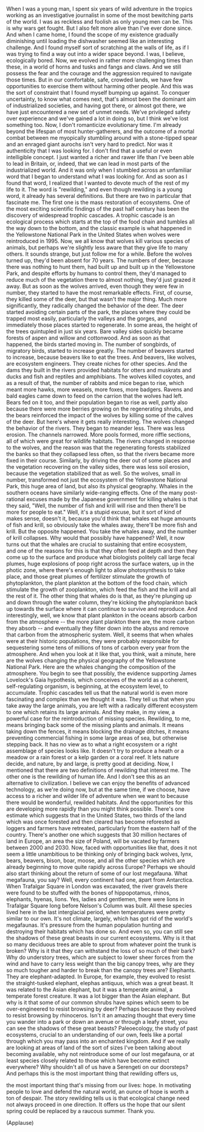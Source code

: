 
When I was a young man, I spent six years
of wild adventure in the tropics
working as an investigative journalist
in some of the most bewitching parts of the world.
I was as reckless and foolish as only young men can be.
This is why wars get fought.
But I also felt more alive than I&#39;ve ever done since.
And when I came home, I found the scope of my existence
gradually diminishing
until loading the dishwasher seemed like an interesting challenge.
And I found myself sort of
scratching at the walls of life,
as if I was trying to find a way out
into a wider space beyond.
I was, I believe, ecologically bored.
Now, we evolved in rather more challenging times than these,
in a world of horns and tusks and fangs and claws.
And we still possess the fear and the courage
and the aggression required to navigate those times.
But in our comfortable, safe, crowded lands,
we have few opportunities to exercise them
without harming other people.
And this was the sort of constraint that I found myself
bumping up against.
To conquer uncertainty,
to know what comes next,
that&#39;s almost been the dominant aim of industrialized societies,
and having got there, or almost got there,
we have just encountered a new set of unmet needs.
We&#39;ve privileged safety over experience
and we&#39;ve gained a lot in doing so,
but I think we&#39;ve lost something too.
Now, I don&#39;t romanticize evolutionary time.
I&#39;m already beyond the lifespan of most hunter-gatherers,
and the outcome of a mortal combat between me
myopically stumbling around with a stone-tipped spear
and an enraged giant aurochs
isn&#39;t very hard to predict.
Nor was it authenticity that I was looking for.
I don&#39;t find that a useful or even intelligible concept.
I just wanted a richer and rawer life
than I&#39;ve been able to lead in Britain, or, indeed,
that we can lead in most parts of the industrialized world.
And it was only when I stumbled across an unfamiliar word
that I began to understand what I was looking for.
And as soon as I found that word,
I realized that I wanted to devote
much of the rest of my life to it.
The word is &quot;rewilding,&quot;
and even though rewilding is a young word,
it already has several definitions.
But there are two in particular that fascinate me.
The first one is the mass restoration
of ecosystems.
One of the most exciting scientific findings
of the past half century
has been the discovery of widespread trophic cascades.
A trophic cascade is an ecological process
which starts at the top of the food chain
and tumbles all the way down to the bottom,
and the classic example is what happened
in the Yellowstone National Park in the United States
when wolves were reintroduced in 1995.
Now, we all know that wolves kill various species of animals,
but perhaps we&#39;re slightly less aware
that they give life to many others.
It sounds strange, but just follow me for a while.
Before the wolves turned up,
they&#39;d been absent for 70 years.
The numbers of deer, because there was nothing to hunt them,
had built up and built up in the Yellowstone Park,
and despite efforts by humans to control them,
they&#39;d managed to reduce much of the vegetation there
to almost nothing, they&#39;d just grazed it away.
But as soon as the wolves arrived,
even though they were few in number,
they started to have the most remarkable effects.
First, of course, they killed some of the deer,
but that wasn&#39;t the major thing.
Much more significantly,
they radically changed the behavior of the deer.
The deer started avoiding certain parts of the park,
the places where they could be trapped most easily,
particularly the valleys and the gorges,
and immediately those places started to regenerate.
In some areas, the height of the trees
quintupled in just six years.
Bare valley sides quickly became forests of aspen
and willow and cottonwood.
And as soon as that happened,
the birds started moving in.
The number of songbirds, of migratory birds,
started to increase greatly.
The number of beavers started to increase,
because beavers like to eat the trees.
And beavers, like wolves, are ecosystem engineers.
They create niches for other species.
And the dams they built in the rivers
provided habitats for otters and muskrats
and ducks and fish and reptiles and amphibians.
The wolves killed coyotes, and as a result of that,
the number of rabbits and mice began to rise,
which meant more hawks, more weasels,
more foxes, more badgers.
Ravens and bald eagles came down to feed
on the carrion that the wolves had left.
Bears fed on it too, and their population began to rise as well,
partly also because there were more berries
growing on the regenerating shrubs,
and the bears reinforced the impact of the wolves
by killing some of the calves of the deer.
But here&#39;s where it gets really interesting.
The wolves changed the behavior of the rivers.
They began to meander less.
There was less erosion. The channels narrowed.
More pools formed, more riffle sections,
all of which were great for wildlife habitats.
The rivers changed
in response to the wolves,
and the reason was that the regenerating forests
stabilized the banks so that they collapsed less often,
so that the rivers became more fixed in their course.
Similarly, by driving the deer out of some places
and the vegetation recovering on the valley sides,
there was less soil erosion,
because the vegetation stabilized that as well.
So the wolves, small in number,
transformed not just the ecosystem
of the Yellowstone National Park, this huge area of land,
but also its physical geography.
Whales in the southern oceans
have similarly wide-ranging effects.
One of the many post-rational excuses
made by the Japanese government for killing whales
is that they said, &quot;Well, the number of fish and krill will rise
and then there&#39;ll be more for people to eat.&quot;
Well, it&#39;s a stupid excuse, but it sort of
kind of makes sense, doesn&#39;t it,
because you&#39;d think that whales eat huge amounts
of fish and krill, so obviously take the whales away,
there&#39;ll be more fish and krill.
But the opposite happened.
You take the whales away,
and the number of krill collapses.
Why would that possibly have happened?
Well, it now turns out that the whales are crucial
to sustaining that entire ecosystem,
and one of the reasons for this
is that they often feed at depth
and then they come up to the surface and produce
what biologists politely call large fecal plumes,
huge explosions of poop right across the surface waters,
up in the photic zone, where there&#39;s enough light
to allow photosynthesis to take place,
and those great plumes of fertilizer
stimulate the growth of phytoplankton,
the plant plankton at the bottom of the food chain,
which stimulate the growth of zooplankton,
which feed the fish and the krill and all the rest of it.
The other thing that whales do is that,
as they&#39;re plunging up and down through the water column,
they&#39;re kicking the phytoplankton
back up towards the surface
where it can continue to survive and reproduce.
And interestingly, well, we know
that plant plankton in the oceans
absorb carbon from the atmosphere --
the more plant plankton there are,
the more carbon they absorb --
and eventually they filter down into the abyss
and remove that carbon from the atmospheric system.
Well, it seems that when whales were at their historic populations,
they were probably responsible for sequestering
some tens of millions of tons of carbon
every year from the atmosphere.
And when you look at it like that, you think,
wait a minute, here are the wolves
changing the physical geography of the Yellowstone National Park.
Here are the whales changing
the composition of the atmosphere.
You begin to see that possibly,
the evidence supporting James Lovelock&#39;s Gaia hypothesis,
which conceives of the world as a coherent,
self-regulating organism,
is beginning, at the ecosystem level, to accumulate.
Trophic cascades
tell us that the natural world
is even more fascinating and complex than we thought it was.
They tell us that when you take away the large animals,
you are left with a radically different ecosystem
to one which retains its large animals.
And they make, in my view, a powerful case
for the reintroduction of missing species.
Rewilding, to me,
means bringing back some of the missing plants and animals.
It means taking down the fences,
it means blocking the drainage ditches,
it means preventing commercial fishing in some large areas of sea,
but otherwise stepping back.
It has no view as to what a right ecosystem
or a right assemblage of species looks like.
It doesn&#39;t try to produce a heath or a meadow
or a rain forest or a kelp garden or a coral reef.
It lets nature decide,
and nature, by and large, is pretty good at deciding.
Now, I mentioned that there are two definitions
of rewilding that interest me.
The other one
is the rewilding of human life.
And I don&#39;t see this as an alternative
to civilization.
I believe we can enjoy the benefits of advanced technology,
as we&#39;re doing now, but at the same time, if we choose,
have access to a richer and wilder life of adventure
when we want to because
there would be wonderful, rewilded habitats.
And the opportunities for this
are developing more rapidly than you might think possible.
There&#39;s one estimate which suggests that in the United States,
two thirds of the land which was once forested and then cleared
has become reforested as loggers and farmers have retreated,
particularly from the eastern half of the country.
There&#39;s another one which suggests
that 30 million hectares of land in Europe,
an area the size of Poland,
will be vacated by farmers
between 2000 and 2030.
Now, faced with opportunities like that,
does it not seem a little unambitious
to be thinking only of bringing back wolves, lynx,
bears, beavers, bison, boar, moose,
and all the other species which are already beginning
to move quite rapidly across Europe?
Perhaps we should also start thinking
about the return of some of our lost megafauna.
What megafauna, you say?
Well, every continent had one,
apart from Antarctica.
When Trafalgar Square in London was excavated,
the river gravels there were found
to be stuffed with the bones of hippopotamus,
rhinos, elephants, hyenas, lions.
Yes, ladies and gentlemen,
there were lions in Trafalgar Square
long before Nelson&#39;s Column was built.
All these species lived here
in the last interglacial period,
when temperatures were pretty similar to our own.
It&#39;s not climate, largely,
which has got rid of the world&#39;s megafaunas.
It&#39;s pressure from the human population
hunting and destroying their habitats
which has done so.
And even so, you can still see the shadows
of these great beasts in our current ecosystems.
Why is it that so many deciduous trees
are able to sprout from whatever point the trunk is broken?
Why is it that they can withstand the loss
of so much of their bark?
Why do understory trees,
which are subject to lower sheer forces from the wind
and have to carry less weight
than the big canopy trees,
why are they so much tougher and harder to break
than the canopy trees are?
Elephants.
They are elephant-adapted.
In Europe, for example,
they evolved to resist the straight-tusked elephant,
elephas antiquus, which was a great beast.
It was related to the Asian elephant,
but it was a temperate animal, a temperate forest creature.
It was a lot bigger than the Asian elephant.
But why is it that some of our common shrubs
have spines which seem to be over-engineered
to resist browsing by deer?
Perhaps because they evolved
to resist browsing by rhinoceros.
Isn&#39;t it an amazing thought
that every time you wander into a park
or down an avenue or through a leafy street,
you can see the shadows of these great beasts?
Paleoecology, the study of past ecosystems,
crucial to an understanding of our own,
feels like a portal through which you may pass
into an enchanted kingdom.
And if we really are looking at areas of land
of the sort of sizes I&#39;ve been talking about becoming available,
why not reintroduce some of our lost megafauna,
or at least species closely related to those
which have become extinct everywhere?
Why shouldn&#39;t all of us
have a Serengeti on our doorsteps?
And perhaps this is the most important thing
that rewilding offers us,

the most important thing that&#39;s missing from our lives:
hope.
In motivating people to love and defend the natural world,
an ounce of hope is worth a ton of despair.
The story rewilding tells us
is that ecological change need not always proceed
in one direction.
It offers us the hope
that our silent spring
could be replaced by a raucous summer.
Thank you.

(Applause)

